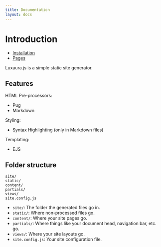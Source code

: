 ```yaml
---
title: Documentation
layout: docs
---
```


# Introduction

- [Installation](/docs/installation)
- [Pages](/docs/pages)

Luxaura.js is a simple static site generator.

## Features

HTML Pre-processors:
  - Pug
  - Markdown

Styling:
  - Syntax Highlighting (only in Markdown files)

Templating:
  - EJS

## Folder structure

````
site/
static/
content/
partials/
views/
site.config.js
````

- `site/`: The folder the generated files go in.
- `static/`: Where non-processed files go.
- `content/`: Where your site pages go.
- `partials/`: Where things like your document head, navigation bar, etc. go.
- `views/`: Where your site layouts go.
- `site.config.js`: Your site configuration file.
